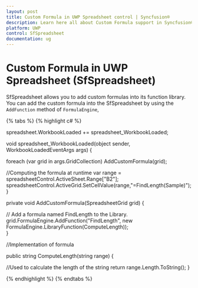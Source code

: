 ```yaml
---
layout: post
title: Custom Formula in UWP Spreadsheet control | Syncfusion®
description: Learn here all about Custom Formula support in Syncfusion® UWP Spreadsheet (SfSpreadsheet) control and more.
platform: UWP
control: SfSpreadsheet
documentation: ug
---
```


# Custom Formula in UWP Spreadsheet (SfSpreadsheet)

SfSpreadsheet allows you to add custom formulas into its function library. You can add the custom formula into the SfSpreadsheet by using the `AddFunction` method of `FormulaEngine`,

{% tabs %}
{% highlight c# %}

spreadsheet.WorkbookLoaded += spreadsheet_WorkbookLoaded;

void spreadsheet_WorkbookLoaded(object sender, WorkbookLoadedEventArgs args)
{

  foreach (var grid in args.GridCollection)
    AddCustomFormula(grid); 
  
  //Computing the formula at runtime
   var range = spreadsheetControl.ActiveSheet.Range["B2"];
   spreadsheetControl.ActiveGrid.SetCellValue(range,"=FindLength(Sample)");
}  

private void AddCustomFormula(SpreadsheetGrid grid)
{

  // Add a formula named FindLength to the Library.
   grid.FormulaEngine.AddFunction("FindLength", new FormulaEngine.LibraryFunction(ComputeLength));      
}    

//Implementation of formula
    
public string ComputeLength(string range)
{

  //Used to calculate the length of the string
    return range.Length.ToString();
}

{% endhighlight %}
{% endtabs %}
